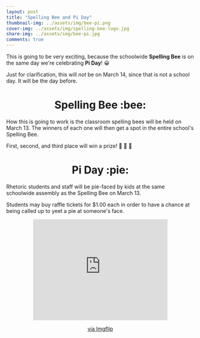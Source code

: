 ```yaml
---
layout: post
title: "Spelling Bee and Pi Day"
thumbnail-img: ../assets/img/bee-pi.png
cover-img: ../assets/img/spelling-bee-logo.jpg
share-img: ../assets/img/bee-pi.jpg
comments: true
---
```


This is going to be very exciting, because the schoolwide **Spelling Bee** is on the same day we're celebrating **Pi Day**! :grinning:

Just for clarification, this will _not_ be on March 14, since that is not a school day. It will be the day before.

<h1 style="text-align: center">Spelling Bee :bee:</h1>

How this is going to work is the classroom spelling bees will be held on March 13. The winners of each one will then get a spot in the entire school's Spelling Bee.

First, second, and third place will win a prize! :1st_place_medal: :2nd_place_medal: :3rd_place_medal:

<h1 style="text-align: center">Pi Day :pie:</h1>

Rhetoric students and staff will be pie-faced by kids at the same schoolwide assembly as the Spelling Bee on March 13.

Students may buy raffle tickets for $1.00 each in order to have a chance at being called up to yeet a pie at someone's face.

<center><div style="width:360px;max-width:100%;"><div style="height:0;padding-bottom:75%;position:relative;"><iframe width="360" height="270" style="position:absolute;top:0;left:0;width:100%;height:100%;" frameBorder="0" src="https://imgflip.com/embed/9jpy3t"></iframe></div><p><a href="https://imgflip.com/gif/9jpy3t">via Imgflip</a></p></div></center>
